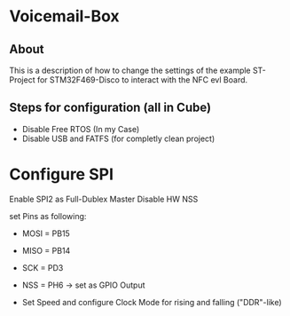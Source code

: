 # Voicemail-Box

## About
This is a description of how to change the settings of the example ST-Project for STM32F469-Disco to interact with the NFC evl Board.


## Steps for configuration (all in Cube)
- Disable Free RTOS (In my Case)
- Disable USB and FATFS (for completly clean project)

# Configure SPI
Enable SPI2 as Full-Dublex Master
Disable HW NSS

set Pins as following:
- MOSI = PB15
- MISO = PB14
- SCK  = PD3
- NSS  = PH6 -> set as GPIO Output

- Set Speed and configure Clock Mode for rising and falling ("DDR"-like)
